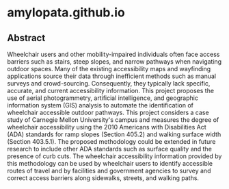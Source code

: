 # amylopata.github.io

## Abstract
Wheelchair users and other mobility-impaired individuals often face access barriers such as stairs, steep slopes, and narrow pathways when navigating outdoor spaces. Many of the existing accessibility maps and wayfinding applications source their data through inefficient methods such as manual surveys and crowd-sourcing. Consequently, they typically lack specific, accurate, and current accessibility information. This project proposes the use of aerial photogrammetry, artificial intelligence, and geographic information system (GIS) analysis to automate the identification of wheelchair accessible outdoor pathways. This project considers a case study of Carnegie Mellon University's campus and measures the degree of wheelchair accessibility using the 2010 Americans with Disabilities Act (ADA) standards for ramp slopes (Section 405.2) and walking surface width (Section 403.5.1). The proposed methodology could be extended in future research to include other ADA standards such as surface quality and the presence of curb cuts. The wheelchair accessibility information provided by this methodology can be used by wheelchair users to identify accessible routes of travel and by facilities and government agencies to survey and correct access barriers along sidewalks, streets, and walking paths.
